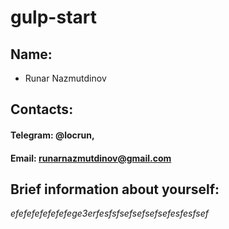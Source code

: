 # gulp-start
## Name:
- Runar Nazmutdinov

## Contacts:
#### Telegram: @locrun,
#### Email: runarnazmutdinov@gmail.com

## Brief information about yourself:
*efefefefefefefege3erfesfsfsefsefsefsefesfesfsef*
